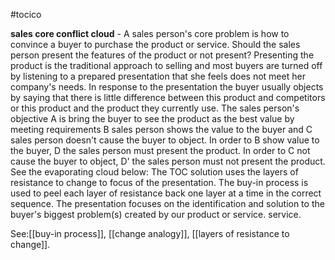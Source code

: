 #tocico

<b>sales core conflict cloud</b> - A sales person's core problem is how to convince a buyer to purchase the product or service.  Should the sales person present the features of the product or not present?  Presenting the product is the traditional approach to selling and most buyers are turned off by listening to a prepared presentation that she feels does not meet her company's needs. In response to the presentation the buyer usually objects by saying that there is little difference between this product and competitors or this product and the product they currently use.  The sales person's objective A is bring the buyer to see the product as the best value by meeting requirements B sales person shows the value to the buyer and C sales person doesn't cause the buyer to object.
In order to B show value to the buyer, D the sales person must present the product.  In order to C not cause the buyer to object, D' the sales person must not present the product.  See the evaporating cloud below: 
 The TOC solution uses the layers of resistance to change to focus of the presentation.  The buy-in process is used to peel each layer of resistance back one layer at a time in the correct sequence.  The presentation focuses on the identification and solution to the buyer's biggest problem(s) created by our product or service.
service.




See:[[buy-in process]], [[change analogy]], [[layers of resistance to change]].

